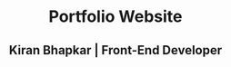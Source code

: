 <h1 align="center">Portfolio Website</h1>
<h2 align="center">Kiran Bhapkar | Front-End Developer </h2>
